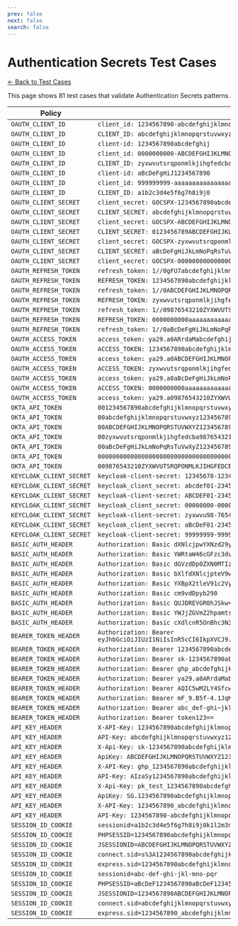 ```yaml
---
prev: false
next: false
search: false
---
```


# Authentication Secrets Test Cases

[← Back to Test Cases](/api/test-cases)

This page shows 81 test cases that validate Authentication Secrets patterns.

| Policy | Test Case |
|--------|-----------|
| `OAUTH_CLIENT_ID` | `client_id: 1234567890-abcdefghijklmnopqrstuvwxyz` |
| `OAUTH_CLIENT_ID` | `CLIENT_ID: abcdefghijklmnopqrstuvwxyz1234567890` |
| `OAUTH_CLIENT_ID` | `client-id: 1234567890abcdefghij` |
| `OAUTH_CLIENT_ID` | `client_id: 0000000000-ABCDEFGHIJKLMNOPQRSTUVWXYZ` |
| `OAUTH_CLIENT_ID` | `CLIENT_ID: zyxwvutsrqponmlkjihgfedcba9876543210` |
| `OAUTH_CLIENT_ID` | `client-id: aBcDeFgHiJ1234567890` |
| `OAUTH_CLIENT_ID` | `client_id: 999999999-aaaaaaaaaaaaaaaaaaaaaa` |
| `OAUTH_CLIENT_ID` | `CLIENT_ID: a1b2c3d4e5f6g7h8i9j0` |
| `OAUTH_CLIENT_SECRET` | `client_secret: GOCSPX-1234567890abcdefghijklmnop` |
| `OAUTH_CLIENT_SECRET` | `CLIENT_SECRET: abcdefghijklmnopqrstuvwxyz1234567890` |
| `OAUTH_CLIENT_SECRET` | `client_secret: GOCSPX-ABCDEFGHIJKLMNOPQRSTUVWXYZ` |
| `OAUTH_CLIENT_SECRET` | `CLIENT_SECRET: 0123456789ABCDEFGHIJKLMNOPQRSTUVWXYZ` |
| `OAUTH_CLIENT_SECRET` | `client_secret: GOCSPX-zyxwvutsrqponmlkjihgfedcba` |
| `OAUTH_CLIENT_SECRET` | `CLIENT_SECRET: aBcDeFgHiJkLmNoPqRsTuVwXyZ1234567890` |
| `OAUTH_CLIENT_SECRET` | `client_secret: GOCSPX-0000000000000000000000000` |
| `OAUTH_REFRESH_TOKEN` | `refresh_token: 1//0gFU7abcdefghijklmnopqrstuvw` |
| `OAUTH_REFRESH_TOKEN` | `REFRESH_TOKEN: 1234567890abcdefghijklmnopqrstuvwxyz` |
| `OAUTH_REFRESH_TOKEN` | `refresh_token: 1//0ABCDEFGHIJKLMNOPQRSTUVWXYZ` |
| `OAUTH_REFRESH_TOKEN` | `REFRESH_TOKEN: zyxwvutsrqponmlkjihgfedcba9876543210` |
| `OAUTH_REFRESH_TOKEN` | `refresh_token: 1//09876543210ZYXWVUTSRQPONML` |
| `OAUTH_REFRESH_TOKEN` | `REFRESH_TOKEN: 0000000000aaaaaaaaaaaaaaaaaaaaaa` |
| `OAUTH_REFRESH_TOKEN` | `refresh_token: 1//0aBcDeFgHiJkLmNoPqRsTuVwXy` |
| `OAUTH_ACCESS_TOKEN` | `access_token: ya29.a0ARrdaMabcdefghijklmnopqr` |
| `OAUTH_ACCESS_TOKEN` | `ACCESS_TOKEN: 1234567890abcdefghijklmnopqrstuvwxyz` |
| `OAUTH_ACCESS_TOKEN` | `access_token: ya29.a0ABCDEFGHIJKLMNOPQRSTUVW` |
| `OAUTH_ACCESS_TOKEN` | `ACCESS_TOKEN: zyxwvutsrqponmlkjihgfedcba9876543210` |
| `OAUTH_ACCESS_TOKEN` | `access_token: ya29.a0aBcDeFgHiJkLmNoPqRsTuVw` |
| `OAUTH_ACCESS_TOKEN` | `ACCESS_TOKEN: 0000000000aaaaaaaaaaaaaaaaaaaaaa` |
| `OAUTH_ACCESS_TOKEN` | `access_token: ya29.a09876543210ZYXWVUTSRQPON` |
| `OKTA_API_TOKEN` | `001234567890abcdefghijklmnopqrstuvwxyz1234` |
| `OKTA_API_TOKEN` | `00abcdefghijklmnopqrstuvwxyz1234567890abcd` |
| `OKTA_API_TOKEN` | `00ABCDEFGHIJKLMNOPQRSTUVWXYZ1234567890ABCD` |
| `OKTA_API_TOKEN` | `00zyxwvutsrqponmlkjihgfedcba9876543210zyxw` |
| `OKTA_API_TOKEN` | `00aBcDeFgHiJkLmNoPqRsTuVwXyZ1234567890aBcD` |
| `OKTA_API_TOKEN` | `000000000000000000000000000000000000000000` |
| `OKTA_API_TOKEN` | `009876543210ZYXWVUTSRQPONMLKJIHGFEDCBA9876` |
| `KEYCLOAK_CLIENT_SECRET` | `keycloak-client-secret: 12345678-1234-1234-1234-123456789012` |
| `KEYCLOAK_CLIENT_SECRET` | `keycloak_client_secret: abcdef01-2345-6789-abcd-ef0123456789` |
| `KEYCLOAK_CLIENT_SECRET` | `keycloak-client-secret: ABCDEF01-2345-6789-ABCD-EF0123456789` |
| `KEYCLOAK_CLIENT_SECRET` | `keycloak_client_secret: 00000000-0000-0000-0000-000000000000` |
| `KEYCLOAK_CLIENT_SECRET` | `keycloak-client-secret: zyxwvu98-7654-3210-zyxw-vu9876543210` |
| `KEYCLOAK_CLIENT_SECRET` | `keycloak_client_secret: aBcDeF01-2345-6789-AbCd-Ef0123456789` |
| `KEYCLOAK_CLIENT_SECRET` | `keycloak-client-secret: 99999999-9999-9999-9999-999999999999` |
| `BASIC_AUTH_HEADER` | `Authorization: Basic dXNlcjpwYXNzd29yZA==` |
| `BASIC_AUTH_HEADER` | `Authorization: Basic YWRtaW46cGFzc3dvcmQxMjM=` |
| `BASIC_AUTH_HEADER` | `Authorization: Basic dGVzdDp0ZXN0MTIz` |
| `BASIC_AUTH_HEADER` | `Authorization: Basic bXlfdXNlcjpteV9wYXNzd29yZA==` |
| `BASIC_AUTH_HEADER` | `Authorization: Basic YXBpX2tleV91c2VyOmFwaV9rZXlfcGFzc3dvcmQ=` |
| `BASIC_AUTH_HEADER` | `Authorization: Basic cm9vdDpyb290` |
| `BASIC_AUTH_HEADER` | `Authorization: Basic QUJDREVGR0hJSkw=` |
| `BASIC_AUTH_HEADER` | `Authorization: Basic YWJjZGVmZ2hpamtsbW5vcHFyc3R1dnd4eXoxMjM0NTY3ODkw` |
| `BASIC_AUTH_HEADER` | `Authorization: Basic cXdlcnR5OnBhc3N3b3Jk` |
| `BEARER_TOKEN_HEADER` | `Authorization: Bearer eyJhbGciOiJIUzI1NiIsInR5cCI6IkpXVCJ9.eyJzdWIiOiIxMjM0NTY3ODkwIn0.dozjgNryP4J3jVmNHl0w5N_XgL0n3I9PlFUP0THsR8U` |
| `BEARER_TOKEN_HEADER` | `Authorization: Bearer 1234567890abcdefghijklmnopqrstuvwxyz` |
| `BEARER_TOKEN_HEADER` | `Authorization: Bearer sk-1234567890abcdefghijklmnopqrstuvwxyz` |
| `BEARER_TOKEN_HEADER` | `Authorization: Bearer ghp_abcdefghijklmnopqrstuvwxyz1234567890` |
| `BEARER_TOKEN_HEADER` | `Authorization: Bearer ya29.a0ARrdaMabcdefghijklmnopqrstuvwxyz` |
| `BEARER_TOKEN_HEADER` | `Authorization: Bearer AQIC5wM2LY4Sfcw` |
| `BEARER_TOKEN_HEADER` | `Authorization: Bearer mF_9.B5f-4.1JqM` |
| `BEARER_TOKEN_HEADER` | `Authorization: Bearer abc_def-ghi~jkl+mno/pqr` |
| `BEARER_TOKEN_HEADER` | `Authorization: Bearer token123==` |
| `API_KEY_HEADER` | `X-API-Key: 1234567890abcdefghijklmnopqrst` |
| `API_KEY_HEADER` | `API-Key: abcdefghijklmnopqrstuvwxyz1234567890` |
| `API_KEY_HEADER` | `X-Api-Key: sk-1234567890abcdefghijklmnop` |
| `API_KEY_HEADER` | `ApiKey: ABCDEFGHIJKLMNOPQRSTUVWXYZ1234567890` |
| `API_KEY_HEADER` | `X-API-Key: ghp_1234567890abcdefghijklmnopqrstuvwxyz` |
| `API_KEY_HEADER` | `API-Key: AIzaSy1234567890abcdefghijklmnopqrst` |
| `API_KEY_HEADER` | `X-Api-Key: pk_test_1234567890abcdefghijklmnop` |
| `API_KEY_HEADER` | `ApiKey: SG.1234567890abcdefghijklmnopqrstuvwxyz` |
| `API_KEY_HEADER` | `X-API-Key: 1234567890_abcdefghijklmnopqrstuvwxyz` |
| `API_KEY_HEADER` | `API-Key: 1234567890-abcdefghijklmnopqrstuvwxyz` |
| `SESSION_ID_COOKIE` | `sessionid=a1b2c3d4e5f6g7h8i9j0k1l2m3n4o5p6q7r8s9t0` |
| `SESSION_ID_COOKIE` | `PHPSESSID=1234567890abcdefghijklmnopqrstuvwxyz` |
| `SESSION_ID_COOKIE` | `JSESSIONID=ABCDEFGHIJKLMNOPQRSTUVWXYZ1234567890` |
| `SESSION_ID_COOKIE` | `connect.sid=s%3A1234567890abcdefghijklmnopqrstuvwxyz` |
| `SESSION_ID_COOKIE` | `express.sid=1234567890abcdefghijklmnopqrstuvwxyz.signature` |
| `SESSION_ID_COOKIE` | `sessionid=abc-def-ghi-jkl-mno-pqr` |
| `SESSION_ID_COOKIE` | `PHPSESSID=aBcDeF1234567890aBcDeF1234567890` |
| `SESSION_ID_COOKIE` | `JSESSIONID=1234567890ABCDEFGHIJKLMNOPQRSTUVWXYZ.node01` |
| `SESSION_ID_COOKIE` | `connect.sid=abcdefghijklmnopqrstuvwxyz1234567890` |
| `SESSION_ID_COOKIE` | `express.sid=1234567890_abcdefghijklmnopqrstuvwxyz` |
